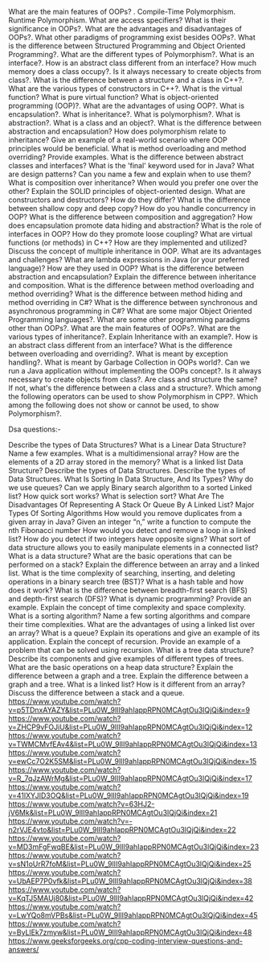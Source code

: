 What are the main features of OOPs? .
Compile-Time Polymorphism.
Runtime Polymorphism.
What are access specifiers? What is their significance in OOPs?.
What are the advantages and disadvantages of OOPs?.
What other paradigms of programming exist besides OOPs?.
What is the difference between Structured Programming and Object Oriented Programming?.
What are the different types of Polymorphism?.
What is an interface?.
How is an abstract class different from an interface?
How much memory does a class occupy?.
Is it always necessary to create objects from class?.
What is the difference between a structure and a class in C++?.
What are the various types of constructors in C++?.
What is the virtual function?
What is pure virtual function?
What is object-oriented programming (OOP)?.
What are the advantages of using OOP?.
What is encapsulation?.
What is inheritance?.
What is polymorphism?.
What is abstraction?.
What is a class and an object?.
What is the difference between abstraction and encapsulation?
How does polymorphism relate to inheritance?
Give an example of a real-world scenario where OOP principles would be beneficial.
What is method overloading and method overriding? Provide examples.
What is the difference between abstract classes and interfaces?
What is the 'final' keyword used for in Java?
What are design patterns? Can you name a few and explain when to use them?
What is composition over inheritance? When would you prefer one over the other?
Explain the SOLID principles of object-oriented design.
What are constructors and destructors? How do they differ?
What is the difference between shallow copy and deep copy?
How do you handle concurrency in OOP?
What is the difference between composition and aggregation?
How does encapsulation promote data hiding and abstraction?
What is the role of interfaces in OOP? How do they promote loose coupling?
What are virtual functions (or methods) in C++? How are they implemented and utilized?
Discuss the concept of multiple inheritance in OOP. What are its advantages and challenges?
What are lambda expressions in Java (or your preferred language)? How are they used in OOP?
What is the difference between abstraction and encapsulation?
Explain the difference between inheritance and composition.
What is the difference between method overloading and method overriding?
What is the difference between method hiding and method overriding in C#?
What is the difference between synchronous and asynchronous programming in C#?
What are some major Object Oriented Programming languages?.
What are some other programming paradigms other than OOPs?.
What are the main features of OOPs?.
What are the various types of inheritance?.
Explain Inheritance with an example?.
How is an abstract class different from an interface?
What is the difference between overloading and overriding?.
What is meant by exception handling?.
What is meant by Garbage Collection in OOPs world?.
Can we run a Java application without implementing the OOPs concept?.
Is it always necessary to create objects from class?.
Are class and structure the same? If not, what's the difference between a class and a structure?.
Which among the following operators can be used to show Polymorphism in CPP?.
Which among the following does not show or cannot be used, to show Polymorphism?.


Dsa questions:- 

Describe the types of Data Structures?
What is a Linear Data Structure? Name a few examples.
What is a multidimensional array?
How are the elements of a 2D array stored in the memory?
What is a linked list Data Structure?
Describe the types of Data Structures.
Describe the types of Data Structures.
What Is Sorting In Data Structure, And Its Types?
Why do we use queues?
Can we apply Binary search algorithm to a sorted Linked list?
How quick sort works?
What is selection sort?
What Are The Disadvantages Of Representing A Stack Or Queue By A Linked List?
Major Types Of Sorting Algorithms
How would you remove duplicates from a given array in Java?
Given an integer “n,” write a function to compute the nth Fibonacci number
How would you detect and remove a loop in a linked list?
How do you detect if two integers have opposite signs?
What sort of data structure allows you to easily manipulate elements in a connected list?
What is a data structure?
What are the basic operations that can be performed on a stack?
Explain the difference between an array and a linked list.
What is the time complexity of searching, inserting, and deleting operations in a binary search tree (BST)?
What is a hash table and how does it work?
What is the difference between breadth-first search (BFS) and depth-first search (DFS)?
What is dynamic programming? Provide an example.
Explain the concept of time complexity and space complexity.
What is a sorting algorithm? Name a few sorting algorithms and compare their time complexities.
What are the advantages of using a linked list over an array?
What is a queue? Explain its operations and give an example of its application.
Explain the concept of recursion. Provide an example of a problem that can be solved using recursion.
What is a tree data structure? Describe its components and give examples of different types of trees.
What are the basic operations on a heap data structure?
Explain the difference between a graph and a tree.
Explain the difference between a graph and a tree.
What is a linked list? How is it different from an array?
Discuss the difference between a stack and a queue.
https://www.youtube.com/watch?v=p5TDnxAYAZY&list=PLu0W_9lII9ahIappRPN0MCAgtOu3lQjQi&index=9
https://www.youtube.com/watch?v=ZHCP9vFOJiU&list=PLu0W_9lII9ahIappRPN0MCAgtOu3lQjQi&index=12
https://www.youtube.com/watch?v=TWMCMvfEAv4&list=PLu0W_9lII9ahIappRPN0MCAgtOu3lQjQi&index=13
https://www.youtube.com/watch?v=ewCc7O2K5SM&list=PLu0W_9lII9ahIappRPN0MCAgtOu3lQjQi&index=15
https://www.youtube.com/watch?v=R_7qJzAWrMg&list=PLu0W_9lII9ahIappRPN0MCAgtOu3lQjQi&index=17
https://www.youtube.com/watch?v=41lXYJID3OQ&list=PLu0W_9lII9ahIappRPN0MCAgtOu3lQjQi&index=19
https://www.youtube.com/watch?v=63HJ2-jV6Mk&list=PLu0W_9lII9ahIappRPN0MCAgtOu3lQjQi&index=21
https://www.youtube.com/watch?v=-n2rVJE4vto&list=PLu0W_9lII9ahIappRPN0MCAgtOu3lQjQi&index=22
https://www.youtube.com/watch?v=MD3mFgFwqBE&list=PLu0W_9lII9ahIappRPN0MCAgtOu3lQjQi&index=23
https://www.youtube.com/watch?v=sN1oUrR7foM&list=PLu0W_9lII9ahIappRPN0MCAgtOu3lQjQi&index=25
https://www.youtube.com/watch?v=UbAEP7P0vfk&list=PLu0W_9lII9ahIappRPN0MCAgtOu3lQjQi&index=38
https://www.youtube.com/watch?v=KqTJ5MAUj80&list=PLu0W_9lII9ahIappRPN0MCAgtOu3lQjQi&index=42
https://www.youtube.com/watch?v=LwYQo8mVPBs&list=PLu0W_9lII9ahIappRPN0MCAgtOu3lQjQi&index=45
https://www.youtube.com/watch?v=ByLlEk7zmyw&list=PLu0W_9lII9ahIappRPN0MCAgtOu3lQjQi&index=48
https://www.geeksforgeeks.org/cpp-coding-interview-questions-and-answers/
